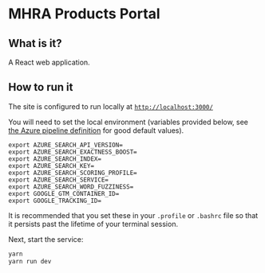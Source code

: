 # MHRA Products Portal

## What is it?

A React web application.

## How to run it

The site is configured to run locally at [`http://localhost:3000/`](http://localhost:3000/)

You will need to set the local environment (variables provided below, see [the Azure pipeline definition](/azure-pipelines.yml) for good default values).

```
export AZURE_SEARCH_API_VERSION=
export AZURE_SEARCH_EXACTNESS_BOOST=
export AZURE_SEARCH_INDEX=
export AZURE_SEARCH_KEY=
export AZURE_SEARCH_SCORING_PROFILE=
export AZURE_SEARCH_SERVICE=
export AZURE_SEARCH_WORD_FUZZINESS=
export GOOGLE_GTM_CONTAINER_ID=
export GOOGLE_TRACKING_ID=
```

It is recommended that you set these in your `.profile` or `.bashrc` file so that it persists past the lifetime of your terminal session.

Next, start the service:

```sh
yarn
yarn run dev
```
